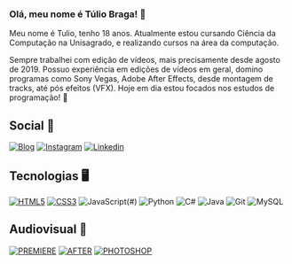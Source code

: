 ### Olá, meu nome é Túlio Braga! 👋

Meu nome é Tulio, tenho 18 anos. Atualmente estou cursando Ciência da Computação na Unisagrado, e realizando cursos na área da computação.

Sempre trabalhei com edição de vídeos, mais precisamente desde agosto de 2019. Possuo experiência em edições de vídeos em geral, domino programas como Sony Vegas, Adobe After Effects, desde montagem de tracks, até pós efeitos (VFX).
Hoje em dia estou focados nos estudos de programação! 🚀

## Social 📱
[![Blog](https://img.shields.io/badge/YouTube-FF0000?style=for-the-badge&logo=youtube&logoColor=white)](https://www.youtube.com/youngtulio7)
[![Instagram](https://img.shields.io/badge/Instagram-E4405F?style=for-the-badge&logo=instagram&logoColor=white)](https://www.instagram.com/tulioalvess7/)
[![Linkedin](https://img.shields.io/badge/LinkedIn-0077B5?style=for-the-badge&logo=linkedin&logoColor=white)](https://www.linkedin.com/in/tuliobragaalves7/)

## Tecnologias 🖥️
[![HTML5](https://img.shields.io/badge/HTML5-E34F26?style=for-the-badge&logo=html5&logoColor=white)](#)
[![CSS3](https://img.shields.io/badge/CSS3-1572B6?style=for-the-badge&logo=css3&logoColor=white)](#)
![JavaScript](https://img.shields.io/badge/JavaScript-F7DF1E?style=for-the-badge&logo=javascript&logoColor=black)(#)
![Python](https://img.shields.io/badge/python-3670A0?style=for-the-badge&logo=python&logoColor=ffdd54)
![C#](https://img.shields.io/badge/C%23-239120?style=for-the-badge&logo=c-sharp&logoColor=white)
![Java](https://img.shields.io/badge/java-%23ED8B00.svg?style=for-the-badge&logo=openjdk&logoColor=white)
![Git](https://img.shields.io/badge/GIT-E44C30?style=for-the-badge&logo=git&logoColor=white)
![MySQL](https://img.shields.io/badge/MySQL-00000F?style=for-the-badge&logo=mysql&logoColor=white)

## Audiovisual 🎥
[![PREMIERE](https://img.shields.io/badge/Adobe%20Premiere%20Pro-9999FF?style=for-the-badge&logo=Adobe%20Premiere%20Pro&logoColor=white)](#)
[![AFTER](https://img.shields.io/badge/Adobe%20after%20affects-CF96FD?style=for-the-badge&logo=Adobe%20after%20effects&logoColor=393665)](#)
[![PHOTOSHOP](https://img.shields.io/badge/Adobe%20Photoshop-31A8FF?style=for-the-badge&logo=Adobe%20Photoshop&logoColor=black
)](#)
